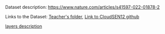 Dataset description: https://www.nature.com/articles/s41597-022-01878-2

Links to the Dataset: [Teacher's folder](https://unlpt-my.sharepoint.com/personal/cd_fct_unl_pt/_layouts/15/onedrive.aspx?id=%2Fpersonal%2Fcd%5Ffct%5Funl%5Fpt%2FDocuments%2FCadeiras%2FPACED%2F2023%2D24%2FProject%2FDataSet&ga=1),  [Link to CloudSEN12 github](https://cloudsen12.github.io/)

[layers description](https://www.nature.com/articles/s41597-022-01878-2/tables/3)
